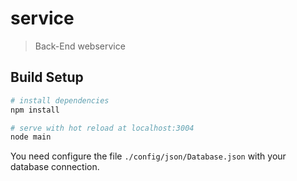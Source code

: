 # service

> Back-End webservice

## Build Setup

``` bash
# install dependencies
npm install

# serve with hot reload at localhost:3004
node main

```

You need configure the file `./config/json/Database.json` with your database connection.


